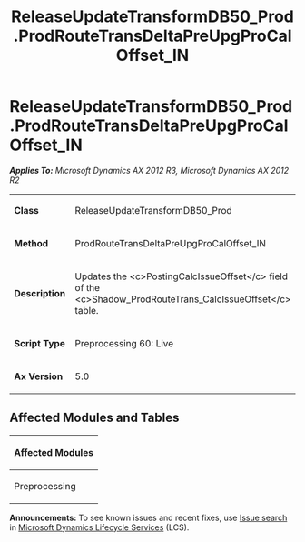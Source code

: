 ﻿---
title: ReleaseUpdateTransformDB50_Prod.ProdRouteTransDeltaPreUpgProCalOffset_IN
TOCTitle: ReleaseUpdateTransformDB50_Prod.ProdRouteTransDeltaPreUpgProCalOffset_IN
ms:assetid: 71bbfbfc-e294-a56b-a19b-a27157815b03
ms:mtpsurl: https://msdn.microsoft.com/en-us/library/JJ685809(v=AX.60)
ms:contentKeyID: 49709009
ms.date: 05/18/2015
mtps_version: v=AX.60
---

# ReleaseUpdateTransformDB50\_Prod.ProdRouteTransDeltaPreUpgProCalOffset\_IN 


_**Applies To:** Microsoft Dynamics AX 2012 R3, Microsoft Dynamics AX 2012 R2_

<table>
<colgroup>
<col style="width: 50%" />
<col style="width: 50%" />
</colgroup>
<tbody>
<tr class="odd">
<td><p><strong>Class</strong></p></td>
<td><p>ReleaseUpdateTransformDB50_Prod</p></td>
</tr>
<tr class="even">
<td><p><strong>Method</strong></p></td>
<td><p>ProdRouteTransDeltaPreUpgProCalOffset_IN</p></td>
</tr>
<tr class="odd">
<td><p><strong>Description</strong></p></td>
<td><p>Updates the &lt;c&gt;PostingCalcIssueOffset&lt;/c&gt; field of the &lt;c&gt;Shadow_ProdRouteTrans_CalcIssueOffset&lt;/c&gt; table.</p></td>
</tr>
<tr class="even">
<td><p><strong>Script Type</strong></p></td>
<td><p>Preprocessing 60: Live</p></td>
</tr>
<tr class="odd">
<td><p><strong>Ax Version</strong></p></td>
<td><p>5.0</p></td>
</tr>
</tbody>
</table>


## Affected Modules and Tables

<table>
<colgroup>
<col style="width: 100%" />
</colgroup>
<thead>
<tr class="header">
<th><p>Affected Modules</p></th>
</tr>
</thead>
<tbody>
<tr class="odd">
<td><p>Preprocessing</p></td>
</tr>
</tbody>
</table>

  
**Announcements:** To see known issues and recent fixes, use [Issue search](http://go.microsoft.com/fwlink/?linkid=389258) in [Microsoft Dynamics Lifecycle Services](http://go.microsoft.com/fwlink/?linkid=306505) (LCS).

